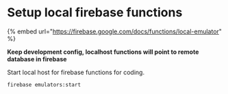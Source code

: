 # Setup local firebase functions

{% embed url="https://firebase.google.com/docs/functions/local-emulator" %}

**Keep development config, localhost functions will point to remote database in firebase**

Start local host for firebase functions for coding. 

```text
firebase emulators:start
```

